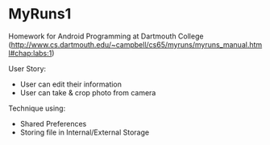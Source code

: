 # MyRuns1
Homework for Android Programming at Dartmouth College
(http://www.cs.dartmouth.edu/~campbell/cs65/myruns/myruns_manual.html#chap:labs:1)

User Story:
  - User can edit their information
  - User can take & crop photo from camera

Technique using:
  - Shared Preferences
  - Storing file in Internal/External Storage

